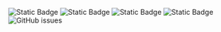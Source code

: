![Static Badge](https://img.shields.io/badge/blacklists-60-000000) ![Static Badge](https://img.shields.io/badge/blacklisted-2648970-cc0000) ![Static Badge](https://img.shields.io/badge/whitelisted-2245-00CC00) ![Static Badge](https://img.shields.io/badge/streaming_blacklist-28107-000000) ![GitHub issues](https://img.shields.io/github/issues/fabriziosalmi/blacklists)
